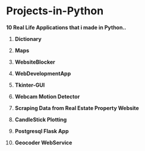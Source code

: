 # Projects-in-Python

**10 Real Life Applications that i made in Python..**
  
  1. **Dictionary**
  
  1. **Maps**
  
  1. **WebsiteBlocker**
  
  1. **WebDevelopmentApp**
  
  1. **Tkinter-GUI**
  
  1. **Webcam Motion Detector**
  
  1. **Scraping Data from Real Estate Property Website**
  
  1. **CandleStick Plotting**
  
  1. **Postgresql Flask App**
  
  1. **Geocoder WebService**
  
   	

